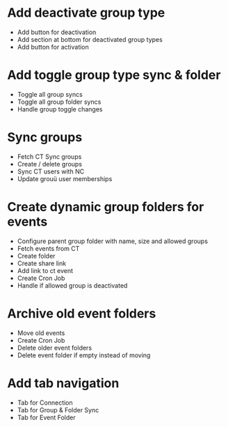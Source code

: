 # Add deactivate group type 
- Add button for deactivation
- Add section at bottom for deactivated group types
- Add button for activation

# Add toggle group type sync & folder
- Toggle all group syncs
- Toggle all group folder syncs
- Handle group toggle changes

# Sync groups
- Fetch CT Sync groups
- Create / delete groups
- Sync CT users with NC
- Update grouü user memberships

# Create dynamic group folders for events
- Configure parent group folder with name, size and allowed groups
- Fetch events from CT
- Create folder
- Create share link
- Add link to ct event
- Create Cron Job
- Handle if allowed group is deactivated

# Archive old event folders
- Move old events
- Create Cron Job
- Delete older event folders
- Delete event folder if empty instead of moving

# Add tab navigation
- Tab for Connection
- Tab for Group & Folder Sync
- Tab for Event Folder